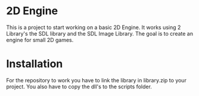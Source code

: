 # 2D Engine
This is a project to start working on a basic 2D Engine. It works using 2 Library's the SDL library and the SDL Image Library.
The goal is to create an engine for small 2D games.


# Installation

For the repository to work you have to link the library in library.zip to your project. You also have to copy the dll's to the scripts folder.

